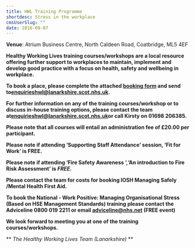 ```yaml
---
title: HWL Training Programme
shortdesc: Stress in the workplace
cmsUserSlug: ""
date: 2016-09-07 
---
```


**Venue**:  Atrium Business Centre, North Caldeen Road, Coatbridge, ML5 4EF

**Healthy Working Lives training courses/workshops are a local resource offering further support  to workplaces to maintain, implement and develop good practice with a focus on  health, safety and wellbeing in workplace.**

**To book a place, please complete the attached [booking form](HWL%20Booking%20Form%20june%202016.doc) and send to**[**enquirieshwl@lanarkshire.scot.nhs.uk**](mailto:enquirieshwl@lanarkshire.scot.nhs.uk)**.**

 **For further information on any of the training courses/workshop or to discuss in-house training options, please contact the team at**[**enquirieshwl@lanarkshire.scot.nhs.uk**](mailto:enquirieshwl@lanarkshire.scot.nhs.uk)**or call Kirsty on 01698 206385.**

 **Please note that all courses will entail an administration fee of £20.00 per participant.**

 **Please note if attending ‘Supporting Staff Attendance’ session, ‘Fit for Work’ is FREE.**

 **Please note if attending ‘Fire Safety Awareness ‘,‘An introduction to Fire Risk Assessment’ is _FREE._**

 **Please contact the team for costs for booking IOSH Managing Safely /Mental Health First Aid.**

 **To book the National - Work Positive: Managing Organisational Stress (Based on HSE Management Standards) training please contact the  Adviceline 0800 019 2211 or email  adviceline@nhs.net (FREE event)**

 **We look forward to meeting you at one of the training courses/workshops.**


** *The Healthy Working Lives Team (Lanarkshire)* **

 

    
